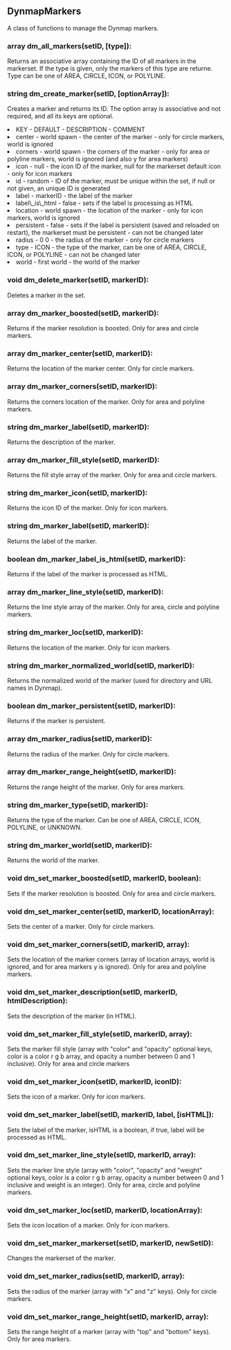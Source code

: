 ## DynmapMarkers
A class of functions to manage the Dynmap markers.

### array dm\_all\_markers(setID, [type]):
Returns an associative array containing the ID of all markers in the markerset. If the type is given, only the markers of this type are returne. Type can be one of AREA, CIRCLE, ICON, or POLYLINE.

### string dm\_create\_marker(setID, [optionArray]):
Creates a marker and returns its ID. The option array is associative and not required, and all its keys are optional.
<li>KEY - DEFAULT - DESCRIPTION - COMMENT</li>
<li>center - world spawn - the center of the marker - only for circle markers, world is ignored</li>
<li>corners - world spawn - the corners of the marker - only for area or polyline markers, world is ignored (and also y for area markers)</li>
<li>icon - null - the icon ID of the marker, null for the markerset default icon - only for icon markers</li>
<li>id - random - ID of the marker, must be unique within the set, if null or not given, an unique ID is generated</li>
<li>label - markerID - the label of the marker</li>
<li>label\_is\_html - false - sets if the label is processing as HTML</li>
<li>location - world spawn - the location of the marker - only for icon markers, world is ignored</li>
<li>persistent - false - sets if the label is persistent (saved and reloaded on restart), the markerset must be persistent - can not be changed later</li>
<li>radius - 0 0 - the radius of the marker - only for circle markers</li>
<li>type - ICON - the type of the marker, can be one of AREA, CIRCLE, ICON, or POLYLINE - can not be changed later</li>
<li>world - first world - the world of the marker</li>

### void dm\_delete\_marker(setID, markerID):
Deletes a marker in the set.

### array dm\_marker\_boosted(setID, markerID):
Returns if the marker resolution is boosted. Only for area and circle markers.

### array dm\_marker\_center(setID, markerID):
Returns the location of the marker center. Only for circle markers.

### array dm\_marker\_corners(setID, markerID):
Returns the corners location of the marker. Only for area and polyline markers.

### string dm\_marker\_label(setID, markerID):
Returns the description of the marker.

### array dm\_marker\_fill\_style(setID, markerID):
Returns the fill style array of the marker. Only for area and circle markers.

### string dm\_marker\_icon(setID, markerID):
Returns the icon ID of the marker. Only for icon markers.

### string dm\_marker\_label(setID, markerID):
Returns the label of the marker.

### boolean dm\_marker\_label\_is\_html(setID, markerID):
Returns if the label of the marker is processed as HTML.

### array dm\_marker\_line\_style(setID, markerID):
Returns the line style array of the marker. Only for area, circle and polyline markers.

### string dm\_marker\_loc(setID, markerID):
Returns the location of the marker. Only for icon markers.

### string dm\_marker\_normalized\_world(setID, markerID):
Returns the normalized world of the marker (used for directory and URL names in Dynmap).

### boolean dm\_marker\_persistent(setID, markerID):
Returns if the marker is persistent.

### array dm\_marker\_radius(setID, markerID):
Returns the radius of the marker. Only for circle markers.

### array dm\_marker\_range\_height(setID, markerID):
Returns the range height of the marker. Only for area markers.

### string dm\_marker\_type(setID, markerID):
Returns the type of the marker. Can be one of AREA, CIRCLE, ICON, POLYLINE, or UNKNOWN.

### string dm\_marker\_world(setID, markerID):
Returns the world of the marker.

### void dm\_set\_marker\_boosted(setID, markerID, boolean):
Sets if the marker resolution is boosted. Only for area and circle markers.

### void dm\_set\_marker\_center(setID, markerID, locationArray):
Sets the center of a marker. Only for circle markers.

### void dm\_set\_marker\_corners(setID, markerID, array):
Sets the location of the marker corners (array of location arrays, world is ignored, and for area markers y is ignored). Only for area and polyline markers.

### void dm\_set\_marker\_description(setID, markerID, htmlDescription):
Sets the description of the marker (in HTML).

### void dm\_set\_marker\_fill\_style(setID, markerID, array):
Sets the marker fill style (array with "color" and "opacity" optional keys, color is a color r g b array, and opacity a number between 0 and 1 inclusive). Only for area and circle markers

### void dm\_set\_marker\_icon(setID, markerID, iconID):
Sets the icon of a marker. Only for icon markers.

### void dm\_set\_marker\_label(setID, markerID, label, [isHTML]):
Sets the label of the marker, isHTML is a boolean, if true, label will be processed as HTML.

### void dm\_set\_marker\_line\_style(setID, markerID, array):
Sets the marker line style (array with "color", "opacity" and "weight" optional keys, color is a color r g b array, opacity a number between 0 and 1 inclusive and weight is an integer). Only for area, circle and polyline markers.

### void dm\_set\_marker\_loc(setID, markerID, locationArray):
Sets the icon location of a marker. Only for icon markers.

### void dm\_set\_marker\_markerset(setID, markerID, newSetID):
Changes the markerset of the marker.

### void dm\_set\_marker\_radius(setID, markerID, array):
Sets the radius of the marker (array with "x" and "z" keys). Only for circle markers.

### void dm\_set\_marker\_range\_height(setID, markerID, array):
Sets the range height of a marker (array with "top" and "bottom" keys). Only for area markers.